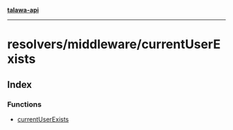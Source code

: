 [**talawa-api**](../../../README.md)

***

# resolvers/middleware/currentUserExists

## Index

### Functions

- [currentUserExists](functions/currentUserExists.md)
